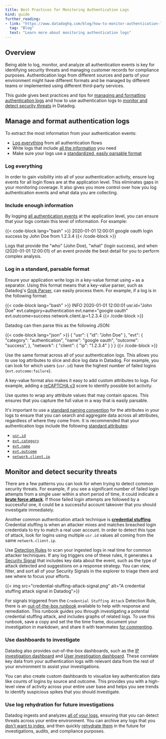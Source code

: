 ```yaml
---
title: Best Practices for Monitoring Authentication Logs
kind: guide
further_reading:
- link: "https://www.datadoghq.com/blog/how-to-monitor-authentication-logs/"
  tag: "Blog"
  text: "Learn more about monitoring authentication logs"
---
```


## Overview

Being able to log, monitor, and analyze all authentication events is key for identifying security threats and managing customer records for compliance purposes. Authentication logs from different sources and parts of your environment might have different formats and be managed by different teams or implemented using different third-party services.

This guide gives best practices and tips for [managing and formatting authentication logs](#manage-and-format-authentication-logs) and how to use authentication logs to [monitor and detect security threats](#monitor-and-detect-security-threats) in Datadog.

## Manage and format authentication logs

To extract the most information from your authentication events:

- [Log everything](#log-everything) from all authentication flows
- Write logs that include [all the information](#include-enough-information) you need
- Make sure your logs use a [standardized, easily parsable format](#log-in-a-standard-parsable-format)

### Log everything

In order to gain visibility into all of your authentication activity, ensure log events for all login flows are at the application level. This eliminates gaps in your monitoring coverage. It also gives you more control over how you log authentication events and what data you are collecting.

### Include enough information

By logging [all authentication events](#log-everything) at the application level, you can ensure that your logs contain this level of information. For example:

{{< code-block lang="bash" >}}
2020-01-01 12:00:01 google oauth login success by John Doe from 1.2.3.4
{{< /code-block >}}

Logs that provide the "who" (John Doe), "what" (login success), and when (2020-01-01 12:00:01) of an event provide the best detail for you to perform complex analysis.

### Log in a standard, parsable format

Ensure your application write logs in a key-value format using `=` as a separator. Using this format means that a key-value parser, such as Datadog's [Grok Parser][1], can easily process them. For example, if a log is in the following format:

{{< code-block lang="bash" >}}
INFO 2020-01-01 12:00:01 usr.id="John Doe" evt.category=authentication evt.name="google oauth" evt.outcome=success network.client.ip=1.2.3.4
{{< /code-block >}}

Datadog can then parse this as the following JSON:

{{< code-block lang="json" >}}
{
  "usr": {
    "id": "John Doe"
  },
  "evt": {
    "category": "authentication",
    "name": "google oauth",
    "outcome": "success",
  },
  "network": {
    "client": {
      "ip": "1.2.3.4"
    }
  }
}
{{< /code-block >}}

Use the same format across all of your authentication logs. This allows you to use log attributes to slice and dice log data in Datadog. For example, you can look for which users (`usr.id`) have the highest number of failed logins (`evt.outcome:failure`).

A key-value format also makes it easy to add custom attributes to logs. For example, adding a [reCAPTCHA v3][2] score to identify possible bot activity.

Use quotes to wrap any attribute values that may contain spaces. This ensures that you capture the full value in a way that is easily parsable.

It's important to use a [standard naming convention][3] for the attributes in your logs to ensure that you can search and aggregate data across all attributes, regardless of where they come from. It is recommended that your authentication logs include the following [standard attributes][4]:

- [`usr.id`](#usrid)
- [`evt.category`](#evtcategory)
- [`evt.name`](#evtname)
- [`evt.outcome`](#evtoutcome)
- [`network.client.ip`](#networkclientip)

## Monitor and detect security threats

There are a few patterns you can look for when trying to detect common security threats. For example, if you see a significant number of failed login attempts from a single user within a short period of time, it could indicate a [**brute force attack**][5]. If those failed login attempts are followed by a successful one, it could be a successful account takeover that you should investigate immediately.

Another common authentication attack technique is [**credential stuffing**][6]. Credential stuffing is when an attacker mixes and matches breached login credentials to try to match a real user account. In order to detect this type of attack, look for logins using multiple `usr.id` values all coming from the same `network.client.ip`.

Use [Detection Rules][7] to scan your ingested logs in real time for common attacker techniques. If any log triggers one of these rules, it generates a [Security Signal][8] that includes key data about the event, such as the type of attack detected and suggestions on a response strategy. You can view, filter, and sort all of your Security Signals in the explorer to triage them and see where to focus your efforts.

{{< img src="credential-stuffing-attack-signal.png" alt="A credential stuffing attack signal in Datadog">}}

For signals triggered from the `Credential Stuffing Attack` Detection Rule, there is an [out-of-the-box runbook][9] available to help with response and remediation. This runbook guides you through investigating a potential credential stuffing attack, and includes graphs of related logs. To use this runbook, save a copy and set the the time frame, document your investigation in markdown, and share it with teammates [for commenting][10].

### Use dashboards to investigate

Datadog also provides out-of-the-box dashboards, such as the [IP investigation dashboard][11] and [User investigation dashboard][12]. These correlate key data from your authentication logs with relevant data from the rest of your environment to assist your investigations.

You can also create custom dashboards to visualize key authentication data like counts of logins by source and outcome. This provides you with a high-level view of activity across your entire user base and helps you see trends to identify suspicious spikes that you should investigate.

### Use log rehydration for future investigations

Datadog ingests and analyzes [all of your logs][13], ensuring that you can detect threats across your entire environment. You can archive any logs that you [don't want to index][14], and then quickly [rehydrate them][15] in the future for investigations, audits, and compliance purposes.

[1]: https://docs.datadoghq.com/logs/processing/parsing/?tab=matcher#key-value-or-logfmt
[2]: https://developers.google.com/recaptcha/docs/v3
[3]: https://www.datadoghq.com/blog/logs-standard-attributes/
[4]: https://docs.datadoghq.com/logs/processing/attributes_naming_convention/
[5]: https://app.datadoghq.com/security/configuration/rules?query=brute%20force%20attack&sort=rule
[6]: https://app.datadoghq.com/security/configuration/rules?query=credential%20stuffing%20attack&sort=rule
[7]: https://docs.datadoghq.com/security_monitoring/default_rules/
[8]: https://docs.datadoghq.com/security_monitoring/explorer
[9]: https://app.datadoghq.com/notebook/credentialstuffingrunbook
[10]: https://docs.datadoghq.com/notebooks/#commenting
[11]: https://app.datadoghq.com/screen/integration/security-monitoring-ip-investigation
[12]: https://app.datadoghq.com/screen/integration/security-monitoring-user-investigation
[13]: https://www.datadoghq.com/blog/logging-without-limits/
[14]: https://docs.datadoghq.com/logs/indexes/#exclusion-filters
[15]: https://www.datadoghq.com/blog/efficient-log-rehydration-with-datadog/
